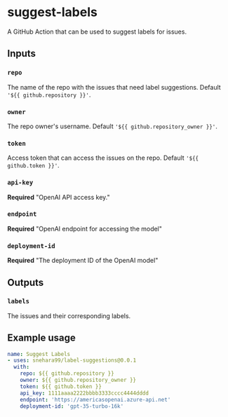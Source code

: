 # suggest-labels
A GitHub Action that can be used to suggest labels for issues.

## Inputs

### `repo`

The name of the repo with the issues that need label suggestions. Default `'${{ github.repository }}'`.

### `owner`

The repo owner's username. Default `'${{ github.repository_owner }}'`.

### `token`

Access token that can access the issues on the repo. Default `'${{ github.token }}'`.

### `api-key`

**Required** "OpenAI API access key."

### `endpoint`

**Required** "OpenAI endpoint for accessing the model"

### `deployment-id`

**Required** "The deployment ID of the OpenAI model"


## Outputs

### `labels`

The issues and their corresponding labels.

## Example usage

```yaml
name: Suggest Labels
- uses: snehara99/label-suggestions@0.0.1
  with:
    repo: ${{ github.repository }}
    owner: ${{ github.repository_owner }}
    token: ${{ github.token }}
    api_key: 1111aaaa2222bbbb3333cccc4444dddd
    endpoint: 'https://americasopenai.azure-api.net'
    deployment-id: 'gpt-35-turbo-16k'
```

